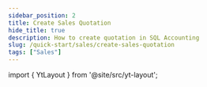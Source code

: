 ```yaml
---
sidebar_position: 2
title: Create Sales Quotation
hide_title: true
description: How to create quotation in SQL Accounting
slug: /quick-start/sales/create-sales-quotation
tags: ["Sales"]
---
```


import { YtLayout } from '@site/src/yt-layout'; 

<YtLayout 
url="https://www.youtube.com/embed/lRYrv0OEwi4?autoplay=1" 
videoId="lRYrv0OEwi4" 
  title="Sales Quotation" 
/>
       
     